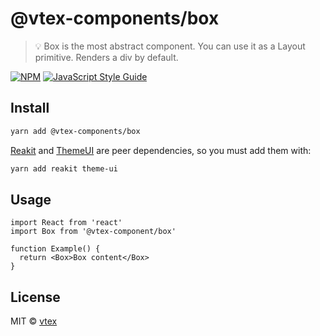 # @vtex-components/box

> 💡 Box is the most abstract component. You can use it as a Layout primitive. Renders a div by default.

[![NPM](https://img.shields.io/npm/v/button.svg)](https://www.npmjs.com/package/@vtex-components/box) [![JavaScript Style Guide](https://img.shields.io/badge/code_style-standard-brightgreen.svg)](https://standardjs.com)

## Install

```bash
yarn add @vtex-components/box
```

[Reakit](https://reakit.io/) and [ThemeUI](https://theme-ui.com/home) are peer dependencies, so you must add them with:

```bash
yarn add reakit theme-ui 
```

## Usage

```tsx
import React from 'react'
import Box from '@vtex-component/box'

function Example() {
  return <Box>Box content</Box>
}
```

## License

MIT © [vtex](https://github.com/vtex)
